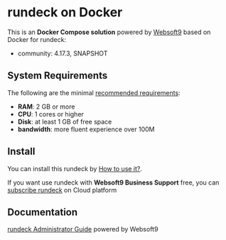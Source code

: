 # rundeck on Docker  

This is an **Docker Compose solution** powered by [Websoft9](https://www.websoft9.com) based on Docker for rundeck:


 - community:  4.17.3, SNAPSHOT


## System Requirements

The following are the minimal [recommended requirements](https://docs.rundeck.com/docs/administration/install/system-requirements.html):

* **RAM**: 2 GB or more
* **CPU**: 1 cores or higher
* **Disk**: at least 1 GB of free space
* **bandwidth**: more fluent experience over 100M  

## Install

You can install this rundeck by [How to use it?](https://github.com/Websoft9/docker-library#how-to-use-it).   

If you want use rundeck with **Websoft9 Business Support** free, you can [subscribe rundeck](https://www.websoft9.com/apps) on Cloud platform

## Documentation

[rundeck Administrator Guide](https://support.websoft9.com/docs/Rundeck) powered by Websoft9